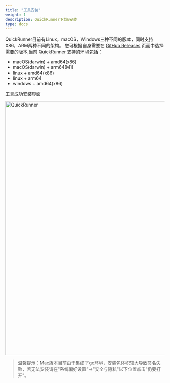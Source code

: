 ```yaml
---
title: "工具安装"
weight: 1
description: QuickRunner下载&安装
type: docs
---
```


QuickRunner目前有Linux，macOS，Windows三种不同的版本，同时支持X86，ARM两种不同的架构。
您可根据自身需要在 [GitHub Releases][releases] 页面中选择需要的版本,当前 QuickRunner 支持的环境包括：

- macOS(darwin) + amd64(x86)
- macOS(darwin) + arm64(M1)
- linux + amd64(x86)
- linux + arm64
- windows + amd64(x86)

工具成功安装界面

<img src="/image/QuickRunner/direction/installation.png" alt="QuickRunner" width="800">

>温馨提示：Mac版本目前由于集成了go环境，安装包体积较大导致签名失败，若无法安装请在"系统偏好设置"->"安全与隐私"以下位置点击"仍要打开"。

[releases]:
[github-actions]: